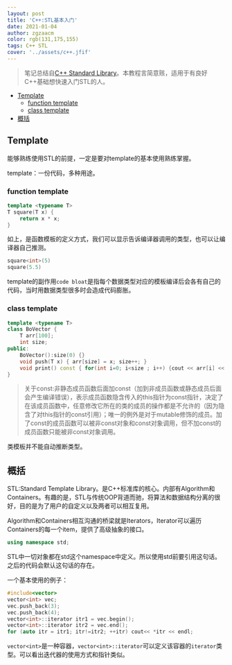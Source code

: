 ```yaml
---
layout: post
title: 'C++:STL基本入门'
date: 2021-01-04
author: zgzaacm
color: rgb(131,175,155)
tags: C++ STL
cover: '../assets/c++.jfif'
---
```


> 笔记总结自[C++ Standard Library](https://www.youtube.com/watch?v=Vc1RyqWFbiA&list=PL5jc9xFGsL8G3y3ywuFSvOuNm3GjBwdkb&index=1&t=11s)。本教程言简意赅，适用于有良好C++基础想快速入门STL的人。

- [Template](#template)
  - [function template](#function-template)
  - [class template](#class-template)
- [概括](#概括)

## Template

能够熟练使用STL的前提，一定是要对template的基本使用熟练掌握。

template：一份代码，多种用途。

### function template

```cpp
template <typename T>
T square(T x) {
    return x * x;
}
```

如上，是函数模板的定义方式，我们可以显示告诉编译器调用的类型，也可以让编译器自己推测。

```cpp
square<int>(5)
square(5.5)
```

template的副作用`code bloat`是指每个数据类型对应的模板编译后会各有自己的代码，当时用数据类型很多时会造成代码膨胀。

### class template

```cpp
template <typename T>
class BoVector {
    T arr[100];
    int size;
public:
    BoVector():size(0) {}
    void push(T x) { arr[size] = x; size++; }
    void print() const { for(int i=0; i<size ; i++) {cout << arr[i] << endl;}}
}
```

> 关于const:非静态成员函数后面加const（加到非成员函数或静态成员后面会产生编译错误），表示成员函数隐含传入的this指针为const指针，决定了在该成员函数中，任意修改它所在的类的成员的操作都是不允许的（因为隐含了对this指针的const引用）；唯一的例外是对于mutable修饰的成员。加了const的成员函数可以被非const对象和const对象调用，但不加const的成员函数只能被非const对象调用。

类模板并不能自动推断类型。

## 概括

STL:Standard Template Library。是C++标准库的核心。内部有Algorithm和Containers。有趣的是，STL与传统OOP背道而驰，将算法和数据结构分离的很好，目的是为了用户的自定义以及两者可以相互复用。

Algorithm和Containers相互沟通的桥梁就是Iterators，Iterator可以遍历Containers的每一个item，提供了高级抽象的接口。

```cpp
using namespace std;
```

STL中一切对象都在std这个namespace中定义。所以使用std前要引用这句话。之后的代码会默认这句话的存在。

一个基本使用的例子：

```cpp
#include<vector>
vector<int> vec;
vec.push_back(3);
vec.push_back(4);
vector<int>::iterator itr1 = vec.begin();
vector<int>::iterator itr2 = vec.end();
for (auto itr = itr1; itr!=itr2; ++itr) cout<< *itr << endl;
```

`vector<int>`是一种容器，`vector<int>::iterator`可以定义该容器的`iterator`类型。可以看出迭代器的使用方式和指针类似。
